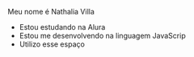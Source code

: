 Meu nome é Nathalia Villa 
- Estou estudando na Alura
- Estou me desenvolvendo na linguagem JavaScrip
- Utilizo esse espaço 
